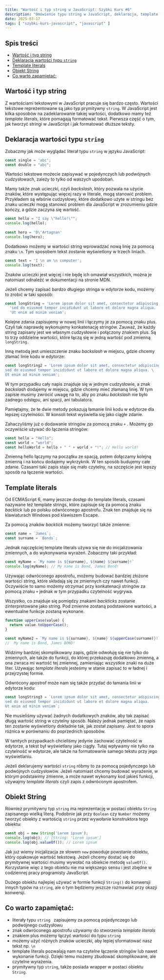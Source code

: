 ```yaml
---
title: "Wartość i typ string w JavaScript: Szybki Kurs #6"
description: "Omówienie typu string w JavaScript, deklaracja, template literals, obiekt String oraz znaki ucieczki."
date: 2025-03-17
tags: [ "szybki-kurs-javascript", "javascript" ]
---
```


## Spis treści
* [Wartość i typ string](#wartość-i-typ-string)
* [Deklaracja wartości typu `string`](#deklaracja-wartości-typu-string)
* [Template literals](#template-literals)
* [Obiekt String](#obiekt-string)
* [Co warto zapamiętać:](#co-warto-zapamiętać)

## <span id="wartość-i-typ-string">Wartość i typ string</span>

Z wartościami tekstowymi w JavaScript pracuje się bardzo często. Wartości tekstowe reprezentowane są jako typ prymitywny `string`. W JavaScript jest kilka sposobów na zadeklarowanie takiej wartości, dodatkowo mamy też *template literals*, które pomagają formatować tekst. Pierwsza część o tym, jak
tworzyć stringi w JavaScript i jak formatować dłuższe teksty.

## <span id="deklaracja-wartości-typu-string">Deklaracja wartości typu `string`</span>

Zobaczmy jak może wyglądać literał typu `string` w języku JavaScript:

```js
const single = 'abc';
const double = "abc";
```

Wartości tekstowe możecie zapisywać w pojedynczych lub podwójnych cudzysłowach, zależy to tylko od waszych upodobań.

Mamy także znak ucieczki, czyli *backslash*, który pozwala na użycie znaków, które występując więcej razy w literale, mogą stanowić problem. Przykładem są właśnie cudzysłowy, które dodatkowo użyte w stringu bez znaku ucieczki mogą stanowić problem dla JavaScript w zrozumieniu gdzie kończy, a gdzie
zaczyna się wartość.

```js
const hello = "I say \"hello!\"";
console.log(hello);
 
const hero = 'D\'Artagnan'
console.log(hero);
```

Dodatkowo możemy w wartości string wprowadzać nową linię za pomocą znaku  `\n`. Tym sposobem tekst zostanie wyświetlony w trzech liniach.

```js
const text = 'I \n am \n computer';
console.log(text);
```

Znaków ucieczki jest więcej i nie będę ich omawiał wszystkich, można je natomiast odnaleźć w dokumentacji na stronie MDN.

Jeżeli chcemy zapisać bardzo długiego stringa w edytorze kodu, możemy to zrobić w taki sposób:

```js
const longString = 'Lorem ipsum dolor sit amet, consectetur adipiscing elit, ' +
  'sed do eiusmod tempor incididunt ut labore et dolore magna aliqua. ' +
  'Ut enim ad minim veniam';
```

Kolejne zdania zapisujemy w nowej linii i łączymy je za pomocą znaku plus. Czyli tak naprawdę wykonujemy konkatenację stringów. Zauważ, że każdy string zapisany jest we własnym cudzysłowie i połączony znakiem plus. Są to trzy oddzielne wartości, które łączą się w jedną wartość pod
zmienną `longString.`

Inną metodą jest umieszczenie znaku *backslash* w miejscu, gdzie chcemy złamać linie kodu w edytorze:

```js
const longString2 = 'Lorem ipsum dolor sit amet, consectetur adipiscing elit, \
sed do eiusmod tempor incididunt ut labore et dolore magna aliqua. \
Ut enim ad minim veniam';
```

W tym przypadku cały napis znajduje się w jednym cudzysłowie, a znak *backslash* dodajemy w miejscu, gdzie chcemy mieć złamaną linię. W tym zapisie musimy zwrócić uwagę na to, aby po znaku *backslash* nie było żadnego odstępu, ani spacji, ani tabulatora.

Pamiętajmy, że te dwie metody pokazują łamanie linii kodu w edytorze dla lepszej czytelności. W konsoli tekst wyświetla się jako ciągłe zdanie.

Zahaczyliśmy już o dodawanie stringów za pomocą znaku `+` . Możemy go oczywiście używać do łączenia stringów:

```js
const hello = "Hello";
const world = "world";
const helloWorld = hello + " " + world + "!"; // Hello world!
```

Zmienną hello łączymy na początku ze spacją, potem dołączamy kolejną zmienną i na końcu dodajemy wykrzyknik. W ten sposób budujemy całe zdanie. Czasami taki zapis staje się mało czytelny, na szczęście jest lepszy sposób na łączenie wartości.

## <span id="template-literals">Template literals</span>

Od ECMAScript 6, mamy jeszcze dostęp do template literals, czasami nazywane też template strings, które zapisuje się za pomocą znaku *backtick* lub po polsku odwróconego apostrofu. Znak ten znajduje się na klawiaturach Windows pod klawiszem Escape.

Za pomocą znaków *backtick* możemy tworzyć także zmienne:

```js
const name = `James`;
const surname = `Bonds`;
```

Jednak najczęściej template literals używa się nie do inicjalizowania zmiennych, a do wykonywania wyrażeń. Zobaczmy taki przykład:

```js
const myName = `My name is ${surname}, ${name} ${surname}!`
console.log(myName); // My name is Bond, James Bond!
```

Używając odwróconego apostrofu, możemy budować bardziej złożone wartości string, które składają się ze zmiennych czy nawet funkcji. Oczywiście to samo możemy otrzymać przy konkatenacji stringów za pomocą znaku `+` jednak w tym przypadku czytelność wygrywa.

Wszystko, co znajduje się pomiędzy znakami *backticks* zostanie zinterpretowane jako string. Pod zmienne zostaną podstawione wartości, a ewentualne funkcje zostaną wykonane.

```js
function upperCase(value) {
  return value.toUpperCase();
}
 
const myName2 = `My name is ${surname}, ${name} ${upperCase(surname)}!`
//  My name is Bond, James BOND!
```

Widzimy bardziej skomplikowany zapis, gdzie odwołuję się nie tylko do zmiennych, ale także do funkcji, do której przekazuję dodatkowo zmienną, a ona zwraca mi wartość tej zmiennej, zamieniając wszystkie znaki na duże liter. Używając *template literals* jesteśmy w stanie zapisać to w ładnej i
przejrzystej formie.

Odwrócony apostrof może nam się także przydać do łamania linii w edytorze kodu:

```js
const longString3 = `Lorem ipsum dolor sit amet, consectetur adipiscing elit,
sed do eiusmod tempor incididunt ut labore et dolore magna aliqua.
Ut enim ad minim veniam`;
```

Nie musieliśmy używać żadnych dodatkowych znaków, aby tak zapisać długą wartość string w czytelny sposób. Należy jednak pamiętać, że napis ten zostanie wyświetlony dokładnie tak, jak został zapisany. Jest to spora różnica w porównaniu do poprzednich sposobów.

W tamtych przypadkach chcieliśmy jedynie zachować czytelność w edytorze, a tekst był wyświetlany jako ciągły. Tutaj wpływamy nie tylko na czytelność w edytorze, ale także na formatowanie samego tekstu przy jego wyświetlaniu.

Jeżeli deklarujemy wartości `string` róbmy to za pomocą pojedynczego lub podwójnych cudzysłowów. Jeżeli natomiast chcemy budować wyrażenie, w którym podstawimy zmienne, a może nawet wykonamy kod jakieś funkcji, używajmy *template literals*
czyli zapis z odwróconym apostrofem.

## <span id="obiekt-string">Obiekt String</span>

Również prymitywny typ `string` ma reprezentację w postaci obiektu `String` zapisanego wielką literą. Podobnie jak przy `Boolean` czy `Number` możemy tworzyć obiekty z wartością `string` przez wywołanie konstruktora tego obiektu:

``` js
const obj = new String('Lorem ipsum');
console.log(obj); // [String: 'Lorem ipsum']
console.log(obj.valueOf()); // Lorem ipsum
```

Jak już wiemy inicjalizacja ze słowem `new` powoduje powstanie obiektu, który opakowuje wartość tekstową. Jeżeli chcemy dostać się do prymitywnej wartości musimy wywołać na obiekcie metodę `valueOf()`. Korzystanie więc z tego obiektu nie ma większego sensu i jest zbędne w codziennej pracy
programisty JavaScript.

Dużego obiektu najlepiej używać w formie funkcji `String()` do konwersji innych typów na `string`, ale o tym będziemy jeszcze rozmawiać przy okazji konwersji.

## <span id="co-warto-zapamiętać">Co warto zapamiętać:</span>

- literały typu `string ` zapisujemy za pomocą pojedynczego lub podwójnego cudzysłowu
- znak odwróconego apostrofu używamy do stworzenia *template literals*
- znakiem plus możemy łączyć wartości do typu `string`
- możemy użyć różnych znaków ucieczki, aby lepiej sformatować nasz tekst np. `\n`
- template literals pozwalają nam na czytelne łączenie stringów lub nawet wykonanie funkcji. Dzięki temu możemy zbudować skomplikowane, ale czytelne wyrażenia.
- prymitywny typ `string`, także posiada wrapper w postaci obiektu `String`.